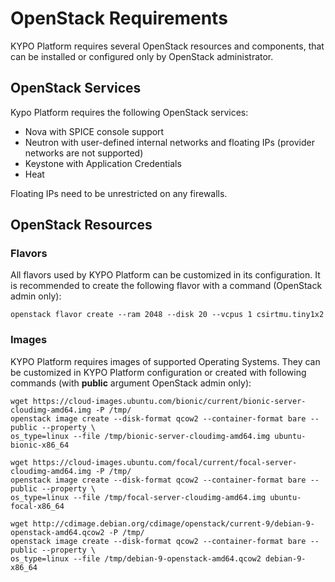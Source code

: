 # OpenStack Requirements
KYPO Platform requires several OpenStack resources and components, that can be
installed or configured only by OpenStack administrator.

## OpenStack Services
Kypo Platform requires the following OpenStack services:
* Nova with SPICE console support
* Neutron with user-defined internal networks and floating IPs (provider
  networks are not supported)
* Keystone with Application Credentials
* Heat

Floating IPs need to be unrestricted on any firewalls.

## OpenStack Resources

### Flavors
All flavors used by KYPO Platform can be customized in its configuration. It is
recommended to create the following flavor with a command (OpenStack admin only):
```
openstack flavor create --ram 2048 --disk 20 --vcpus 1 csirtmu.tiny1x2
```

### Images
KYPO Platform requires images of supported Operating Systems. They can be customized
in KYPO Platform configuration or created with following commands (with **public**
argument OpenStack admin only):
```
wget https://cloud-images.ubuntu.com/bionic/current/bionic-server-cloudimg-amd64.img -P /tmp/
openstack image create --disk-format qcow2 --container-format bare --public --property \
os_type=linux --file /tmp/bionic-server-cloudimg-amd64.img ubuntu-bionic-x86_64

wget https://cloud-images.ubuntu.com/focal/current/focal-server-cloudimg-amd64.img -P /tmp/
openstack image create --disk-format qcow2 --container-format bare --public --property \
os_type=linux --file /tmp/focal-server-cloudimg-amd64.img ubuntu-focal-x86_64

wget http://cdimage.debian.org/cdimage/openstack/current-9/debian-9-openstack-amd64.qcow2 -P /tmp/
openstack image create --disk-format qcow2 --container-format bare --public --property \
os_type=linux --file /tmp/debian-9-openstack-amd64.qcow2 debian-9-x86_64
```
